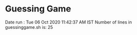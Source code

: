 # Guessing Game
Date run :
Tue 06 Oct 2020 11:42:37 AM IST
Number of lines in guessinggame.sh is: 
25
